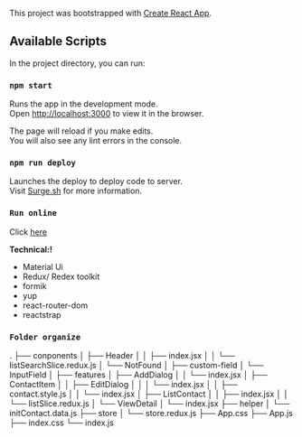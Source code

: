 This project was bootstrapped with [Create React App](https://github.com/facebook/create-react-app).

## Available Scripts

In the project directory, you can run:

### `npm start`

Runs the app in the development mode.<br />
Open [http://localhost:3000](http://localhost:3000) to view it in the browser.

The page will reload if you make edits.<br />
You will also see any lint errors in the console.

### `npm run deploy`

Launches the deploy to deploy code to server.<br />
Visit [Surge.sh](https://surge.sh) for more information.

### `Run online`

Click [here](https://contact-google.surge.sh)

**Technical:!**

-   Material Ui
-   Redux/ Redex toolkit
-   formik
-   yup
-   react-router-dom
-   reactstrap

### `Folder organize`

.
├── conponents
│ ├── Header
│ │ ├── index.jsx
│ │ └── listSearchSlice.redux.js
│ └── NotFound
│ 
├── custom-field
│ └── InputField
│ 
├── features
│ ├── AddDialog
│ │ └── index.jsx
│ ├── ContactItem
│ │ ├── EditDialog
│ │ │ └── index.jsx
│ │ ├── contact.style.js
│ │ └── index.jsx
│ ├── ListContact
│ │ ├── index.jsx
│ │ └── listSlice.redux.js
│ └── ViewDetail
│ └── index.jsx
├── helper
│ └── initContact.data.js
├── store
│ └── store.redux.js
├── App.css
├── App.js
├── index.css
└── index.js
